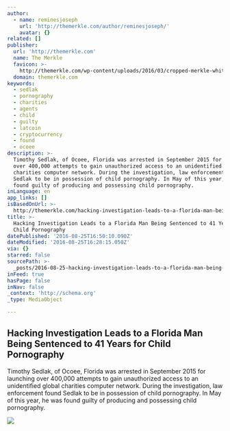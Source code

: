 ```yaml
---
author:
  - name: reminesjoseph
    url: 'http://themerkle.com/author/reminesjoseph/'
    avatar: {}
related: []
publisher:
  url: 'http://themerkle.com'
  name: The Merkle
  favicon: >-
    http://themerkle.com/wp-content/uploads/2016/03/cropped-merkle-white-1-192x192.png
  domain: themerkle.com
keywords:
  - sedlak
  - pornography
  - charities
  - agents
  - child
  - guilty
  - latcoin
  - cryptocurrency
  - found
  - ocoee
description: >-
  Timothy Sedlak, of Ocoee, Florida was arrested in September 2015 for launching
  over 400,000 attempts to gain unauthorized access to an unidentified global
  charities computer network. During the investigation, law enforcement found
  Sedlak to be in possession of child pornography. In May of this year, he was
  found guilty of producing and possessing child pornography.
inLanguage: en
app_links: []
isBasedOnUrl: >-
  http://themerkle.com/hacking-investigation-leads-to-a-florida-man-being-sentenced-to-41-years-for-child-pornography/
title: >-
  Hacking Investigation Leads to a Florida Man Being Sentenced to 41 Years for
  Child Pornography
datePublished: '2016-08-25T16:50:10.090Z'
dateModified: '2016-08-25T16:28:15.050Z'
via: {}
starred: false
sourcePath: >-
  _posts/2016-08-25-hacking-investigation-leads-to-a-florida-man-being-sentenced.md
inFeed: true
hasPage: false
inNav: false
_context: 'http://schema.org'
_type: MediaObject

---
```

<article style=""><h1>Hacking Investigation Leads to a Florida Man Being Sentenced to 41 Years for Child Pornography</h1><p>Timothy Sedlak, of Ocoee, Florida was arrested in September 2015 for launching over 400,000 attempts to gain unauthorized access to an unidentified global charities computer network. During the investigation, law enforcement found Sedlak to be in possession of child pornography. In May of this year, he was found guilty of producing and possessing child pornography.</p><img src="http://themerkle.com/wp-content/uploads/2016/08/shutterstock_388767571.jpg" /></article>